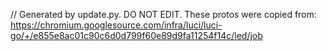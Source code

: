 // Generated by update.py. DO NOT EDIT.
These protos were copied from:
https://chromium.googlesource.com/infra/luci/luci-go/+/e855e8ac01c90c6d0d799f60e89d9fa11254f14c/led/job

